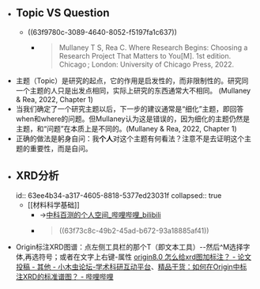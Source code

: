 - ## Topic VS Question
	- ((63f9780c-3089-4640-8052-f5197fa1c637))
		- >Mullaney T S, Rea C. Where Research Begins: Choosing a Research Project That Matters to You[M]. 1st  edition. Chicago ; London: University of Chicago Press, 2022.
- 主题（Topic）是研究的起点，它的作用是启发性的，而非限制性的。研究同一个主题的人只是出发点相同，实际上研究的东西通常大不相同。 (Mullaney & Rea, 2022, Chapter 1)
- 当我们确定了一个研究主题以后，下一步的建议通常是“细化”主题，即回答when和where的问题。但Mullaney认为这是错误的，因为细化的主题仍然是主题，和“问题”在本质上是不同的。(Mullaney & Rea, 2022, Chapter 1)
- 正确的做法是躬身自问：我**个人**对这个主题有何看法？注意不是去证明这个主题的重要性，而是自问。
- ## XRD分析
  id:: 63ee4b34-a317-4605-8818-5377ed23031f
  collapsed:: true
	- [[材料科学基础]]
		- ->[中科百测的个人空间_哔哩哔哩_bilibili](https://space.bilibili.com/487132263?spm_id_from=333.788.b_765f7570696e666f.1)
		- >((63f73c8c-49b2-45ad-b672-93a18885af41))
- Origin标注XRD图谱：点左侧工具栏的那个T（即文本工具）--然后^M选择字体,再选符号；或者在文字上右键-属性 [origin8.0 怎么给xrd图加标注？ - 论文投稿 - 其他 - 小木虫论坛-学术科研互动平台](http://muchong.com/t-1716172-1)、[精品干货：如何在Origin中标注XRD的标准谱图？ - 哔哩哔哩](https://www.bilibili.com/read/cv6514320)